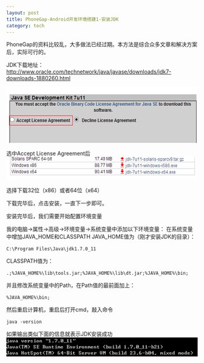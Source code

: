 ```yaml
---
layout: post
title: PhoneGap-Android开发环境搭建1-安装JDK
category: tech
---
```

PhoneGap的资料比较乱，大多做法已经过期。本方法是综合众多文章和解决方案后，实际可行的。

JDK下载地址：<a href="http://www.oracle.com/technetwork/java/javase/downloads/jdk7-downloads-1880260.html" target="_blank">http://www.oracle.com/technetwork/java/javase/downloads/jdk7-downloads-1880260.html</a>

<img class="alignnone size-full wp-image-2229" alt="1.1" src="/images/2013/01/1.1.png" width="550" height="148" />

选中Accept License Agreement后
<img class="alignnone size-full wp-image-2230" alt="1.2" src="/images/2013/01/1.2.png" width="557" height="60" />

选择下载32位（x86）或者64位（x64）

下载完毕后，点击安装，一直下一步即可。

安装完毕后，我们需要开始配置环境变量

我的电脑->属性->高级->环境变量->系统变量中添加以下环境变量：
在系统变量中增加JAVA_HOME和CLASSPATH
JAVA_HOME值为（刚才安装JDK的目录）：

```
C:\Program Files\Java\jdk1.7.0_11
```

CLASSPATH值为：

```
.;%JAVA_HOME%\lib\tools.jar;%JAVA_HOME%\lib\dt.jar;%JAVA_HOME%\bin;
```

并且修改系统变量中的Path，在Path值的最前面加上：

```
%JAVA_HOME%\bin;
```

然后重启计算机，重启后打开cmd，敲入命令

```
java -version
```

如果输出类似下面的信息就表示JDK安装成功
<img class="alignnone size-full wp-image-2231" alt="1.3" src="/images/2013/01/1.3.png" width="507" height="50" />
